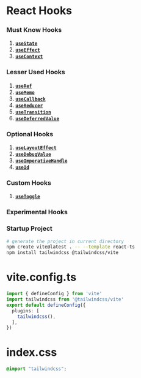 # React Hooks

### Must Know Hooks

1. [**`useState`**](./must-know/useState)
2. [**`useEffect`**](./must-know/useEffect)
3. [**`useContext`**](./must-know/useContext)

### Lesser Used Hooks

1. [**`useRef`**](./lesser-used/useRef)
2. [**`useMemo`**](./lesser-used/useMemo)
3. [**`useCallback`**](./lesser-used/useCallback)
4. [**`useReducer`**](./lesser-used/useReducer)
5. [**`useTransition`**](./lesser-used/useTransition)
6. [**`useDeferredValue`**](./lesser-used/useDeferredValue)

### Optional Hooks

1. [**`useLayoutEffect`**](./optional/useLayoutEffect)
2. [**`useDebugValue`**](./optional/useDebugValue)
3. [**`useImperativeHandle`**](./optional/useImperativeHandle)
4. [**`useId`**](./optional/useId)

### Custom Hooks

1. [**`useToggle`**](./custom/useToggle)

### Experimental Hooks

### Startup Project

```bash
# generate the project in current directory
npm create vite@latest . -- --template react-ts
npm install tailwindcss @tailwindcss/vite
```

# vite.config.ts
```ts
import { defineConfig } from 'vite'
import tailwindcss from '@tailwindcss/vite'
export default defineConfig({
  plugins: [
    tailwindcss(),
  ],
})
```

# index.css
```css
@import "tailwindcss";
```